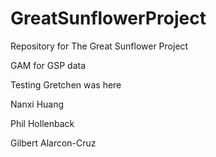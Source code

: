 # GreatSunflowerProject
Repository for The Great Sunflower Project

GAM for GSP data

Testing 
Gretchen was here

Nanxi Huang

Phil Hollenback

Gilbert Alarcon-Cruz

